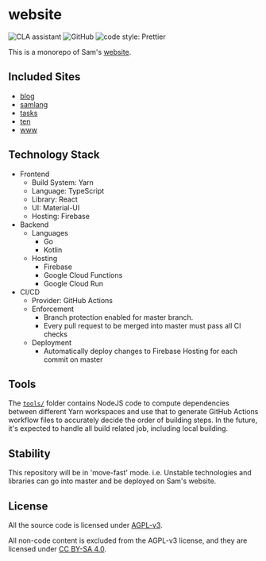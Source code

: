 # website

![CLA assistant](https://cla-assistant.io/readme/badge/SamChou19815/website)
![GitHub](https://img.shields.io/github/license/SamChou19815/website.svg)
![code style: Prettier](https://img.shields.io/badge/code_style-prettier-ff69b4.svg)

This is a monorepo of Sam's [website](https://developersam.com).

## Included Sites

- [blog](https://blog.developersam.com)
- [samlang](https://samlang.developersam.com)
- [tasks](https://tasks.developersam.com)
- [ten](https://ten.developersam.com)
- [www](https://developersam.com)

## Technology Stack

- Frontend
  - Build System: Yarn
  - Language: TypeScript
  - Library: React
  - UI: Material-UI
  - Hosting: Firebase
- Backend
  - Languages
    - Go
    - Kotlin
  - Hosting
    - Firebase
    - Google Cloud Functions
    - Google Cloud Run
- CI/CD
  - Provider: GitHub Actions
  - Enforcement
    - Branch protection enabled for master branch.
    - Every pull request to be merged into master must pass all CI checks
  - Deployment
    - Automatically deploy changes to Firebase Hosting for each commit on master

## Tools

The [`tools/`](tools/) folder contains NodeJS code to compute dependencies between different
Yarn workspaces and use that to generate GitHub Actions workflow files to accurately decide the
order of building steps. In the future, it's expected to handle all build related job, including
local building.

## Stability

This repository will be in 'move-fast' mode. i.e. Unstable technologies and libraries can go into
master and be deployed on Sam's website.

## License

All the source code is licensed under [AGPL-v3](./LICENSE).

All non-code content is excluded from the AGPL-v3 license, and they are licensed under
[CC BY-SA 4.0](https://creativecommons.org/licenses/by-sa/4.0/).
